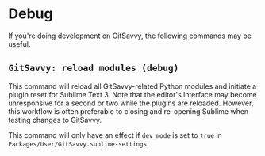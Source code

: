 # Debug

If you're doing development on GitSavvy, the following commands may be useful.

## `GitSavvy: reload modules (debug)`

This command will reload all GitSavvy-related Python modules and initiate a plugin reset for Sublime Text 3.  Note that the editor's interface may become unresponsive for a second or two while the plugins are reloaded.  However, this workflow is often preferable to closing and re-opening Sublime when testing changes to GitSavvy.

This command will only have an effect if `dev_mode` is set to `true` in `Packages/User/GitSavvy.sublime-settings`.